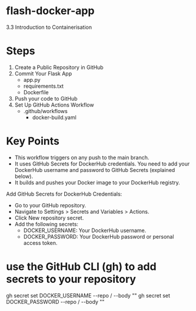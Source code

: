 


# flash-docker-app
3.3 Introduction to Containerisation

# Steps
1. Create a Public Repository in GitHub
2. Commit Your Flask App
    - app.py
    - requirements.txt
    - Dockerfile
3. Push your code to GitHub
4. Set Up GitHub Actions Workflow
    - .github/workflows
        - docker-build.yaml

# Key Points
- This workflow triggers on any push to the main branch.
- It uses GitHub Secrets for DockerHub credentials. You need to add your DockerHub username and password to GitHub Secrets (explained below).
- It builds and pushes your Docker image to your DockerHub registry.

Add GitHub Secrets for DockerHub Credentials:
- Go to your GitHub repository.
- Navigate to Settings > Secrets and Variables > Actions.
- Click New repository secret.
- Add the following secrets:
    - DOCKER_USERNAME: Your DockerHub username.
    - DOCKER_PASSWORD: Your DockerHub password or personal access token.

# use the GitHub CLI (gh) to add secrets to your repository
gh secret set DOCKER_USERNAME --repo <your-username>/<your-repo> --body "<your-dockerhub-username>"
gh secret set DOCKER_PASSWORD --repo <your-username>/<your-repo> --body "<your-dockerhub-password-or-access-token>"


